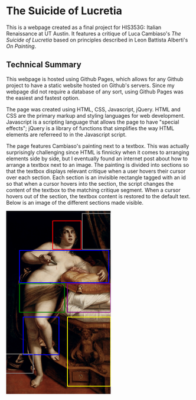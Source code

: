 The Suicide of Lucretia
=======================
This is a webpage created as a final project for HIS353G: Italian 
Renaissance at UT Austin. It features a critique of Luca Cambiaso's *The 
Suicide of Lucretia* based on principles described in Leon Battista 
Alberti's *On Painting*.  

Technical Summary
-----------------
This webpage is hosted using Github Pages, which allows for any Github 
project to have a static website hosted on Github's servers. Since my 
webpage did not require a database of any sort, using Github Pages was 
the easiest and fastest option.  

The page was created using HTML, CSS, Javascript, jQuery. HTML and CSS 
are the primary markup and styling languages for web development. 
Javascript is a scripting language that allows the page to have "special 
effects"; jQuery is a library of functions that simplifies the way HTML 
elements are referreed to in the Javascript script.  

The page features Cambiaso's painting next to a textbox. This was 
actually surprisingly challenging since HTML is finnicky when it comes to 
arranging elements side by side, but I eventually found an internet post 
about how to arrange a textbox next to an image. The painting is divided 
into sections so that the textbox displays relevant critique when a user 
hovers their cursor over each section. Each section is an invisible 
rectangle tagged with an id so that when a cursor hovers into the 
section, the script changes the content of the textbox to the matching 
critique segment. When a cursor hovers out of the section, the textbox 
content is restored to the default text. Below is an image of the 
different sections made visible.

![Image of Sections](img/boxes.png)